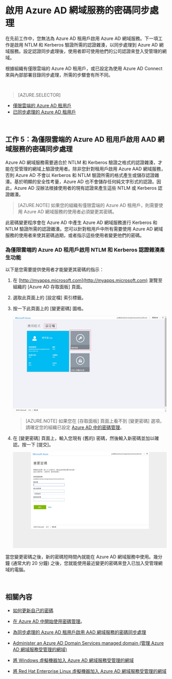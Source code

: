 <properties
	pageTitle="Azure AD 網域服務︰啟用密碼同步處理 | Microsoft Azure"
	description="開始使用 Azure Active Directory 網域服務"
	services="active-directory-ds"
	documentationCenter=""
	authors="mahesh-unnikrishnan"
	manager="stevenpo"
	editor="curtand"/>

<tags
	ms.service="active-directory-ds"
	ms.workload="identity"
	ms.tgt_pltfrm="na"
	ms.devlang="na"
	ms.topic="get-started-article"
	ms.date="09/20/2016"
	ms.author="maheshu"/>

# 啟用 Azure AD 網域服務的密碼同步處理
在先前工作中，您無法為 Azure AD 租用戶啟用 Azure AD 網域服務。下一項工作是啟用 NTLM 和 Kerberos 驗證所需的認證雜湊，以同步處理到 Azure AD 網域服務。設定認證同步處理後，使用者即可使用他們的公司認證來登入受管理的網域。

根據組織有僅限雲端的 Azure AD 租用戶，或已設定為使用 Azure AD Connect 來與內部部署目錄同步處理，所需的步驟會有所不同。

<br>

> [AZURE.SELECTOR]
- [僅限雲端的 Azure AD 租用戶](active-directory-ds-getting-started-password-sync.md)
- [已同步處理的 Azure AD 租用戶](active-directory-ds-getting-started-password-sync-synced-tenant.md)

<br>


## 工作 5︰為僅限雲端的 Azure AD 租用戶啟用 AAD 網域服務的密碼同步處理
Azure AD 網域服務需要適合於 NTLM 和 Kerberos 驗證之格式的認證雜湊，才能在受管理的網域上驗證使用者。除非您針對租用戶啟用 Azure AAD 網域服務，否則 Azure AD 不會以 Kerberos 和 NTLM 驗證所需的格式產生或儲存認證雜湊。基於明顯的安全性考量，Azure AD 也不會儲存任何純文字形式的認證。因此，Azure AD 沒辦法根據使用者的現有認證來產生這些 NTLM 或 Kerberos 認證雜湊。

> [AZURE.NOTE] 如果您的組織有僅限雲端的 Azure AD 租用戶，則需要使用 Azure AD 網域服務的使用者必須變更其密碼。

此密碼變更程序會在 Azure AD 中產生 Azure AD 網域服務進行 Kerberos 和 NTLM 驗證所需的認證雜湊。您可以針對租用戶中所有需要使用 Azure AD 網域服務的使用者來使其密碼過期，或者指示這些使用者變更他們的密碼。


### 為僅限雲端的 Azure AD 租用戶啟用 NTLM 和 Kerberos 認證雜湊產生功能
以下是您需要提供使用者才能變更其密碼的指示：

1. 在 [http://myapps.microsoft.com](http://myapps.microsoft.com) 瀏覽至組織的 [Azure AD 存取面板] 頁面。

2. 選取此頁面上的 [設定檔] 索引標籤。

3. 按一下此頁面上的 [變更密碼] 圖格。

    ![建立適用於 Azure AD 網域服務的虛擬網路。](./media/active-directory-domain-services-getting-started/user-change-password.png)

    > [AZURE.NOTE] 如果您在 [存取面板] 頁面上看不到 [變更密碼] 選項，請確定您的組織已設定 [Azure AD 中的密碼管理](../active-directory/active-directory-passwords-getting-started.md)。

4. 在 [變更密碼] 頁面上，輸入您現有 (舊的) 密碼，然後輸入新密碼並加以確認。按一下 [提交]。

    ![建立適用於 Azure AD 網域服務的虛擬網路。](./media/active-directory-domain-services-getting-started/user-change-password2.png)

當您變更密碼之後，新的密碼短時間內就能在 Azure AD 網域服務中使用。幾分鐘 (通常大約 20 分鐘) 之後，您就能使用最近變更的密碼來登入已加入受管理網域的電腦。

<br>

## 相關內容

- [如何更新自己的密碼](../active-directory/active-directory-passwords-update-your-own-password.md)

- [在 Azure AD 中開始使用密碼管理](../active-directory/active-directory-passwords-getting-started.md)。

- [為同步處理的 Azure AD 租用戶啟用 AAD 網域服務的密碼同步處理](active-directory-ds-getting-started-password-sync-synced-tenant.md)

- [Administer an Azure AD Domain Services managed domain (管理 Azure AD 網域服務受管理的網域)](active-directory-ds-admin-guide-administer-domain.md)

- [將 Windows 虛擬機器加入 Azure AD 網域服務受管理的網域](active-directory-ds-admin-guide-join-windows-vm.md)

- [將 Red Hat Enterprise Linux 虛擬機器加入 Azure AD 網域服務受管理的網域](active-directory-ds-admin-guide-join-rhel-linux-vm.md)

<!---HONumber=AcomDC_0921_2016--->